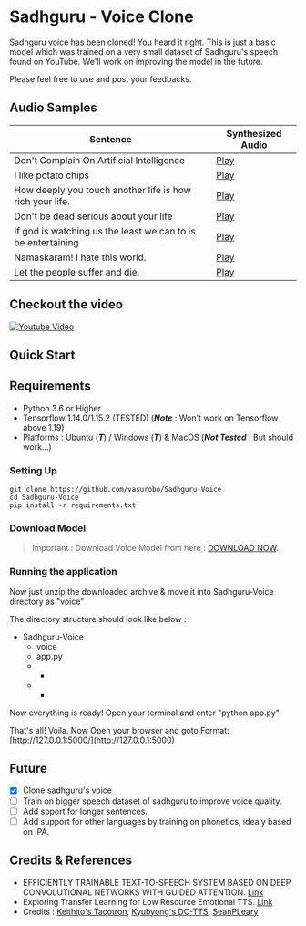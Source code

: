 # Sadhguru - Voice Clone

Sadhguru voice has been cloned! You heard it right. This is just a basic model which was trained on a very small dataset of Sadhguru's speech found on YouTube. We'll work on improving the model in the future.

Please feel free to use and post your feedbacks.

## Audio Samples

Sentence | Synthesized Audio
------------ | -------------
 Don't Complain On Artificial Intelligence| [Play](https://soundcloud.com/vasanth-kumar-266951636/dont-complain-on-artificial?in=vasanth-kumar-266951636/sets/sadhguru-voice-samples)
I like potato chips | [Play](https://soundcloud.com/vasanth-kumar-266951636/i-like-potato-chips?in=vasanth-kumar-266951636/sets/sadhguru-voice-samples)
How deeply you touch another life is how rich your life. | [Play](https://soundcloud.com/vasanth-kumar-266951636/how-deeply-you-touch-another?in=vasanth-kumar-266951636/sets/sadhguru-voice-samples)
Don't be dead serious about your life  |[Play](https://soundcloud.com/vasanth-kumar-266951636/see-dont-be-dead-serious-about?in=vasanth-kumar-266951636/sets/sadhguru-voice-samples)
If god is watching us the least we can to is be entertaining | [Play](https://soundcloud.com/vasanth-kumar-266951636/if-god-is-watching-the-least?in=vasanth-kumar-266951636/sets/sadhguru-voice-samples)
Namaskaram! I hate this world. | [Play](https://soundcloud.com/vasanth-kumar-266951636/namaskaram-i-hate-this-world?in=vasanth-kumar-266951636/sets/sadhguru-voice-samples)
Let the people suffer and die. | [Play](https://soundcloud.com/vasanth-kumar-266951636/let-the-people-suffer-and-die?in=vasanth-kumar-266951636/sets/sadhguru-voice-samples)

## Checkout the video
[![Youtube Video](https://img.youtube.com/vi/Z4C08eSVYnw/0.jpg)](https://www.youtube.com/watch?v=Z4C08eSVYnw)


## Quick Start

## Requirements

* Python 3.6 or Higher
* Tensorflow 1.14.0/1.15.2 (TESTED) (***Note*** : Won't work on Tensorflow above 1.19)
* Platforms : Ubuntu (***T***) / Windows (***T***) & MacOS  (***Not Tested*** : But should work...)


### Setting Up

    git clone https://github.com/vasurobo/Sadhguru-Voice
    cd Sadhguru-Voice
    pip install -r requirements.txt
    
### Download Model

> Important : Download Voice Model from here : [DOWNLOAD NOW](https://drive.google.com/file/d/1VAjoJioMOdSisYKUrrS_T1BgRpedEOfE/view?usp=sharing).


### Running the application

Now just unzip the downloaded archive & move it into Sadhguru-Voice directory as "voice"

The directory structure should look like below :

* Sadhguru-Voice
  * voice
  * app.py
  * *
  * *

Now everything is ready! Open your terminal and enter "python app.py"

That's all! Voila. Now Open your browser and goto Format: [http://127.0.0.1:5000/](http://127.0.0.1:5000)

## Future

- [x] Clone sadhguru's voice
- [ ] Train on bigger speech dataset of sadhguru to improve voice quality.
- [ ] Add spport for longer sentences.
- [ ] Add support for other languages by training on phonetics, idealy based on IPA.

## Credits & References

* EFFICIENTLY TRAINABLE TEXT-TO-SPEECH SYSTEM BASED ON DEEP CONVOLUTIONAL NETWORKS WITH GUIDED ATTENTION. [Link](https://arxiv.org/pdf/1710.08969.pdf)
* Exploring Transfer Learning for Low Resource Emotional TTS. [Link](https://arxiv.org/pdf/1901.04276.pdf)
* Credits : [Keithito's Tacotron](https://github.com/keithito/tacotron), [Kyubyong's DC-TTS](https://github.com/Kyubyong/dc_tts), [SeanPLeary](https://github.com/SeanPLeary/dc_tts-transfer-learning)



